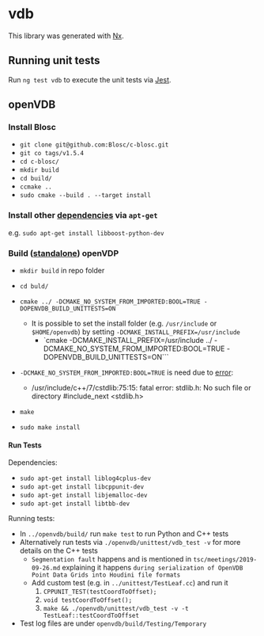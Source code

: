 # vdb

This library was generated with [Nx](https://nx.dev).

## Running unit tests

Run `ng test vdb` to execute the unit tests via [Jest](https://jestjs.io).

## openVDB

### Install Blosc

- `git clone git@github.com:Blosc/c-blosc.git`
- `git co tags/v1.5.4`
- `cd c-blosc/`
- `mkdir build`
- `cd build/`
- `ccmake ..`
- `sudo cmake --build . --target install`

### Install other [dependencies](https://www.openvdb.org/documentation/doxygen/dependencies.html) via `apt-get`

e.g. `sudo apt-get install libboost-python-dev`

### Build ([standalone](https://www.openvdb.org/documentation/doxygen/build.html#buildBuildStandalone)) openVDP

- `mkdir build` in repo folder
- `cd buld/`
- `cmake ../ -DCMAKE_NO_SYSTEM_FROM_IMPORTED:BOOL=TRUE -DOPENVDB_BUILD_UNITTESTS=ON`

  - It is possible to set the install folder (e.g. `/usr/include` or `$HOME/openvdb`) by setting
    `-DCMAKE_INSTALL_PREFIX=/usr/include`
    - `cmake -DCMAKE_INSTALL_PREFIX=/usr/include ../ -DCMAKE_NO_SYSTEM_FROM_IMPORTED:BOOL=TRUE
      -DOPENVDB_BUILD_UNITTESTS=ON```

- `-DCMAKE_NO_SYSTEM_FROM_IMPORTED:BOOL=TRUE` is need due to
  [error](https://github.com/AcademySoftwareFoundation/openvdb/issues/70#issuecomment-508984505):

  - /usr/include/c++/7/cstdlib:75:15: fatal error: stdlib.h: No such file or directory #include_next
    <stdlib.h>

- `make`
- `sudo make install`

#### Run Tests

Dependencies:

- `sudo apt-get install liblog4cplus-dev`
- `sudo apt-get install libcppunit-dev`
- `sudo apt-get install libjemalloc-dev`
- `sudo apt-get install libtbb-dev`

Running tests:

- In `../openvdb/build/` run `make test` to run Python and C++ tests
- Alternatively run tests via `./openvdb/unittest/vdb_test -v` for more details on the C++ tests
  - `Segmentation fault` happens and is mentioned in `tsc/meetings/2019-09-26.md` explaining it
    happens `during serialization of OpenVDB Point Data Grids into Houdini file formats`
  - Add custom test (e.g. in `../unittest/TestLeaf.cc`) and run it
    1. `CPPUNIT_TEST(testCoordToOffset);`
    2. `void testCoordToOffset();`
    3. `make && ./openvdb/unittest/vdb_test -v -t TestLeaf::testCoordToOffset`
- Test log files are under `openvdb/build/Testing/Temporary`
